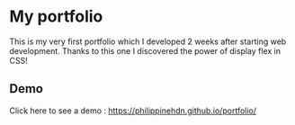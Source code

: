 
# My portfolio

This is my very first portfolio which I developed 2 weeks after starting web development. Thanks to this one I discovered the power of display flex in CSS! 
## Demo

Click here to see a demo : https://philippinehdn.github.io/portfolio/

